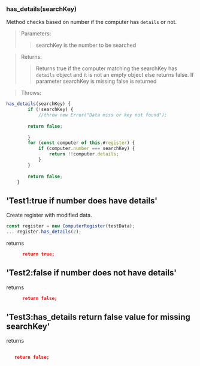 ### **has_details(searchKey)**
Method checks based on number if the computer has `details` or not.

>Parameters:
>>searchKey is the number to be searched

>Returns:
>>Returns true if the computer matching the searchKey has `details` object and it is not an empty object else returns false. If parameter searchKey is missing false is returned

>Throws:


```js
has_details(searchKey) {
        if (!searchKey) {
            //throw new Error("Data miss or key not found");
             
        return false;
            
        }
        for (const computer of this.#register) {
            if (computer.number === searchKey) {
                return !!computer.details;
            }
        }
        
        return false;
    }
```
##  'Test1:true if number does have details'
Create register with modified data.
```js
const register = new ComputerRegister(testData);
... register.has_details(2);
```
returns
```json
      return true;
```

## 'Test2:false if number does not have details'
returns
```json
      return false;
```

## 'Test3:has_details return false value for missing searchKey'
returns
```json
   
   return false;
```